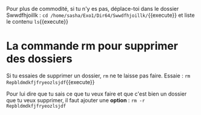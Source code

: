 Pour plus de commodité, si tu n'y es pas, déplace-toi dans le dossier Swwdfhjoillk : `cd /home/sasha/Exo1/Dir64/Swwdfhjoillk/`{{execute}}
et liste le contenu `ls`{{execute}}

# La commande rm pour supprimer des dossiers

Si tu essaies de supprimer un dossier, `rm` ne te laisse pas faire.
Essaie  : `rm Repbldmdkfjfryeozlsjdf`{{execute}}

Pour lui dire que tu sais ce que tu veux faire et que c'est bien un dossier que tu veux supprimer, il faut ajouter une **option**  : `rm -r Repbldmdkfjfryeozlsjdf`

